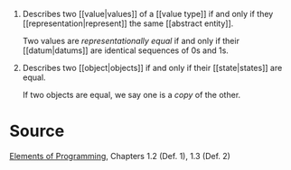1. Describes two [[value|values]] of a [[value type]] if and only if they [[representation|represent]] the same [[abstract entity]]. 

	Two values are _representationally equal_ if and only if their [[datum|datums]] are identical sequences of 0s and 1s.

2. Describes two [[object|objects]] if and only if their [[state|states]] are equal.

	If two objects are equal, we say one is a _copy_ of the other.

# Source

[Elements of Programming](http://elementsofprogramming.com/eop.pdf), Chapters 1.2 (Def. 1), 1.3 (Def. 2)